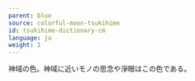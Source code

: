 ```yaml
---
parent: blue
source: colorful-moon-tsukihime
id: tsukihime-dictionary-cm
language: ja
weight: 1
---
```


神域の色。神域に近いモノの思念や淨眼はこの色である。
